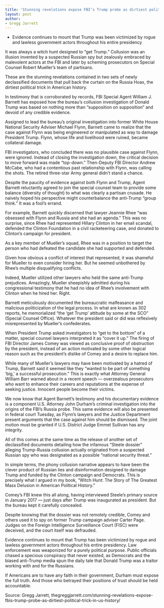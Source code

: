 ```yaml
---
title: 'Stunning revelations expose FBI’s Trump probe as dirtiest political trick in U.S. history'
layout: post
author:
- Gregg Jarrett
---
```


- Evidence continues to mount that Trump was been victimized by rogue and lawless government actors throughout his entire presidency

It was always a witch hunt designed to “get Trump.” Collusion was an illusion invented by a suspected Russian spy but zealously embraced by malevolent actors at the FBI and later by scheming prosecutors on Special Counsel Robert Mueller’s team of partisans.

These are the stunning revelations contained in two sets of newly declassified documents that pull back the curtain on the Russia Hoax, the dirtiest political trick in American history.

In testimony that is corroborated by records, FBI Special Agent William J. Barnett has exposed how the bureau’s collusion investigation of Donald Trump was based on nothing more than “supposition on supposition” and devoid of any credible evidence.

Assigned to lead the bureau’s original investigation into former White House National Security Adviser Michael Flynn, Barnett came to realize that the case against Flynn was being engineered or manipulated as way to damage President Trump. Flynn, whose life and livelihood were ruined, became collateral damage.

FBI investigators, who concluded there was no plausible case against Flynn, were ignored. Instead of closing the investigation down, the critical decision to move forward was made “top-down.” Then-Deputy FBI Director Andrew McCabe, who had a contentious past relationship with Flynn, was calling the shots. The retired three-star Army general didn’t stand a chance.

Despite the paucity of evidence against both Flynn and Trump, Agent Barnett reluctantly agreed to join the special counsel team to provide some balance (diversity of thought) to what was clearly a partisan crusade. He naively hoped his perspective might counterbalance the anti-Trump “group think.” It was a fool’s errand.

For example, Barnett quickly discerned that lawyer Jeannie Rhee “was obsessed with Flynn and Russia and she had an agenda.” This was no surprise, since Rhee had represented Hillary Clinton in her email scandal, defended the Clinton Foundation in a civil racketeering case, and donated to Clinton’s campaign for president.

As a key member of Mueller’s squad, Rhee was in a position to target the person who had defeated the candidate she had supported and defended.

Given how obvious a conflict of interest that represented, it was shameful for Mueller to even consider hiring her. But he seemed unbothered by Rhee’s multiple disqualifying conflicts.

Indeed, Mueller utilized other lawyers who held the same anti-Trump prejudices. Amazingly, Mueller sheepishly admitted during his congressional testimony that he had no idea of Rhee’s involvement with Clinton when he hired her. Right.

Barnett meticulously documented the bureaucratic malfeasance and malicious politicization of the legal process. In what are known as 302 reports, he memorialized “the ‘get Trump’ attitude by some at the SCO” (Special Counsel Office). Whatever the president said or did was reflexively misrepresented by Mueller’s confederates.

When President Trump asked investigators to “get to the bottom” of a matter, special counsel lawyers interpreted it as “cover it up.” The firing of FBI Director James Comey was viewed as conclusive proof of obstruction by the president, instead of an action motivated by some other logical reason such as the president’s dislike of Comey and a desire to replace him.

While many of Mueller’s lawyers may have been motivated by a hatred of Trump, Barnett said it seemed like they “wanted to be part of something ‘big,’ a successful prosecution.” This is exactly what Attorney General William Barr warned about in a recent speech — overzealous prosecutors who want to enhance their careers and reputations at the expense of seeking justice. Innocent people become their victims.

We now know that Agent Barnett’s testimony and his documentary evidence is a component U.S. Attorney John Durham’s criminal investigation into the origins of the FBI’s Russia probe. This same evidence will also be presented in federal court Tuesday, as Flynn’s lawyers and the Justice Department present arguments that the case against him should be dismissed. The joint motion must be granted if U.S. District Judge Emmet Sullivan has any integrity.

All of this comes at the same time as the release of another set of declassified documents detailing how the infamous “Steele dossier” alleging Trump-Russia collusion actually originated from a suspected Russian spy who was designated as a possible “national security threat.”

In simple terms, the phony collusion narrative appears to have been the clever product of Russian lies and disinformation designed to damage Trump and funded by the Clinton campaign and Democrats. This is precisely what I argued in my book, “Witch Hunt: The Story of The Greatest Mass Delusion in American Political History.”

Comey’s FBI knew this all along, having interviewed Steele’s primary source in January 2017 — just days after Trump was inaugurated as president. But the bureau kept it carefully concealed.

Despite knowing that the dossier was not remotely credible, Comey and others used it to spy on former Trump campaign adviser Carter Page. Judges on the Foreign Intelligence Surveillance Court (FISC) were deceived, and the court itself was defrauded.

Evidence continues to mount that Trump has been victimized by rogue and lawless government actors throughout his entire presidency. Law enforcement was weaponized for a purely political purpose. Public officials chased a specious conspiracy that never existed, as Democrats and the biased anti-Trump media spun the daily tale that Donald Trump was a traitor working with and for the Russians.

If Americans are to have any faith in their government, Durham must expose the full truth. And those who betrayed their positions of trust should be held accountable.

Source: Gregg Jarrett, thegreggjarrett.com/stunning-revelations-expose-fbis-trump-probe-as-dirtiest-political-trick-in-us-history/
